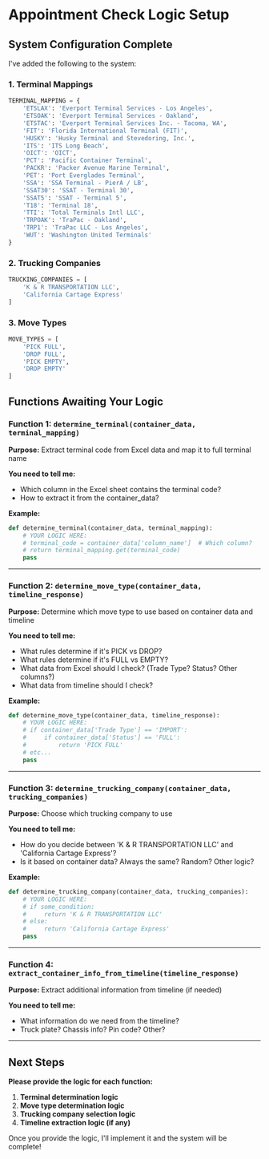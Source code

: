 # Appointment Check Logic Setup

## System Configuration Complete

I've added the following to the system:

### 1. Terminal Mappings
```python
TERMINAL_MAPPING = {
    'ETSLAX': 'Everport Terminal Services - Los Angeles',
    'ETSOAK': 'Everport Terminal Services - Oakland',
    'ETSTAC': 'Everport Terminal Services Inc. - Tacoma, WA',
    'FIT': 'Florida International Terminal (FIT)',
    'HUSKY': 'Husky Terminal and Stevedoring, Inc.',
    'ITS': 'ITS Long Beach',
    'OICT': 'OICT',
    'PCT': 'Pacific Container Terminal',
    'PACKR': 'Packer Avenue Marine Terminal',
    'PET': 'Port Everglades Terminal',
    'SSA': 'SSA Terminal - PierA / LB',
    'SSAT30': 'SSAT - Terminal 30',
    'SSAT5': 'SSAT - Terminal 5',
    'T18': 'Terminal 18',
    'TTI': 'Total Terminals Intl LLC',
    'TRPOAK': 'TraPac - Oakland',
    'TRP1': 'TraPac LLC - Los Angeles',
    'WUT': 'Washington United Terminals'
}
```

### 2. Trucking Companies
```python
TRUCKING_COMPANIES = [
    'K & R TRANSPORTATION LLC',
    'California Cartage Express'
]
```

### 3. Move Types
```python
MOVE_TYPES = [
    'PICK FULL',
    'DROP FULL',
    'PICK EMPTY',
    'DROP EMPTY'
]
```

## Functions Awaiting Your Logic

### Function 1: `determine_terminal(container_data, terminal_mapping)`
**Purpose:** Extract terminal code from Excel data and map it to full terminal name

**You need to tell me:**
- Which column in the Excel sheet contains the terminal code?
- How to extract it from the container_data?

**Example:**
```python
def determine_terminal(container_data, terminal_mapping):
    # YOUR LOGIC HERE:
    # terminal_code = container_data['column_name']  # Which column?
    # return terminal_mapping.get(terminal_code)
    pass
```

---

### Function 2: `determine_move_type(container_data, timeline_response)`
**Purpose:** Determine which move type to use based on container data and timeline

**You need to tell me:**
- What rules determine if it's PICK vs DROP?
- What rules determine if it's FULL vs EMPTY?
- What data from Excel should I check? (Trade Type? Status? Other columns?)
- What data from timeline should I check?

**Example:**
```python
def determine_move_type(container_data, timeline_response):
    # YOUR LOGIC HERE:
    # if container_data['Trade Type'] == 'IMPORT':
    #     if container_data['Status'] == 'FULL':
    #         return 'PICK FULL'
    # etc...
    pass
```

---

### Function 3: `determine_trucking_company(container_data, trucking_companies)`
**Purpose:** Choose which trucking company to use

**You need to tell me:**
- How do you decide between 'K & R TRANSPORTATION LLC' and 'California Cartage Express'?
- Is it based on container data? Always the same? Random? Other logic?

**Example:**
```python
def determine_trucking_company(container_data, trucking_companies):
    # YOUR LOGIC HERE:
    # if some_condition:
    #     return 'K & R TRANSPORTATION LLC'
    # else:
    #     return 'California Cartage Express'
    pass
```

---

### Function 4: `extract_container_info_from_timeline(timeline_response)`
**Purpose:** Extract additional information from timeline (if needed)

**You need to tell me:**
- What information do we need from the timeline?
- Truck plate? Chassis info? Pin code? Other?

---

## Next Steps

**Please provide the logic for each function:**

1. **Terminal determination logic**
2. **Move type determination logic**
3. **Trucking company selection logic**
4. **Timeline extraction logic (if any)**

Once you provide the logic, I'll implement it and the system will be complete!
